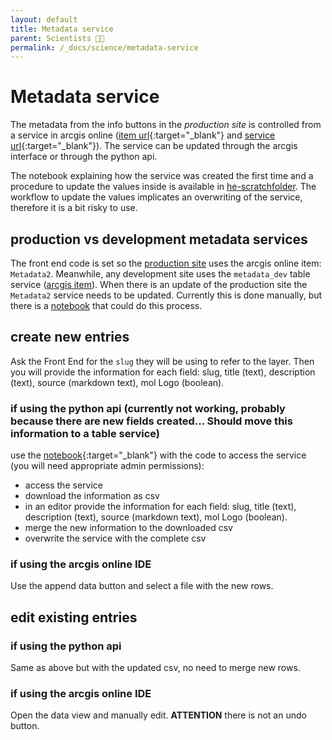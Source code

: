 ```yaml
---
layout: default
title: Metadata service
parent: Scientists 🧑‍🔬
permalink: /_docs/science/metadata-service
---
```


# Metadata service 

The metadata from the info buttons in the *production site* is controlled from a service in arcgis online ([item url](https://eowilson.maps.arcgis.com/home/item.html?id=d899a4364fe5431b8c5bef826ad4430d#data){:target="_blank"} and [service url](https://services9.arcgis.com/IkktFdUAcY3WrH25/arcgis/rest/services/Metadata2/FeatureServer){:target="_blank"}). The service can be updated through the arcgis interface or through the python api. 

The notebook explaining how the service was created the first time and a procedure to update the values inside is available in [he-scratchfolder](https://github.com/Vizzuality/he-scratchfolder/blob/master/Metadata_publishing.ipynb). The workflow to update the values implicates an overwriting of the service, therefore it is a bit risky to use.

## production vs development metadata services
The front end code is set so the [production site](https://map.half-earthproject.org/) uses the arcgis online item: `Metadata2`. Meanwhile, any development site uses the `metadata_dev` table service ([arcgis item](https://eowilson.maps.arcgis.com/home/item.html?id=ebbbbd1129cf40b1bdb99602a9e9e310)). When there is an update of the production site the `Metadata2` service needs to be updated. Currently this is done manually, but there is a [notebook](https://eowilson.maps.arcgis.com/home/item.html?id=9223a0f0de834fcf963e5e48cc607f26) that could do this process. 

## create new entries
Ask the Front End for the `slug` they will be using to refer to the layer. Then you will provide the information for each field: slug, title (text), description (text), source (markdown text), mol Logo (boolean).
### if using the python api (currently not working, probably because there are new fields created... Should move this information to a table service)
use the [notebook](https://github.com/Vizzuality/he-scratchfolder/blob/master/Metadata_publishing.ipynb){:target="_blank"} with the code to access the service (you will need appropriate admin permissions):
- access the service
- download the information as csv
- in an editor provide the information for each field: slug, title (text), description (text), source (markdown text), mol Logo (boolean).
- merge the new information to the downloaded csv
- overwrite the service with the complete csv
### if using the arcgis online IDE
Use the append data button and select a file with the new rows. 
## edit existing entries
### if using the python api
Same as above but with the updated csv, no need to merge new rows. 
### if using the arcgis online IDE
Open the data view and manually edit. **ATTENTION** there is not an undo button.
